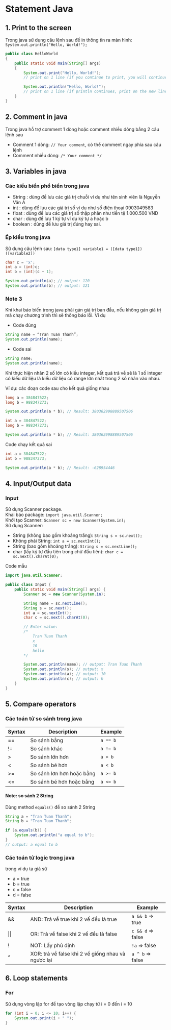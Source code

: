 # Statement Java

## 1. Print to the screen

Trong java sử dụng câu lệnh sau để in thông tin ra màn hình: `System.out.println("Hello, World!");`

```java
public class HelloWorld
{
    public static void main(String[] args)
    {
        System.out.print("Hello, World!");      
        // print on 1 line (if you continue to print, you will continue to write on the current line)

        System.out.println("Hello, World!");    
        // print on 1 line (if println continues, print on the new line just below)
    }
}
```

## 2. Comment in java

Trong java hỗ trợ comment 1 dòng hoặc comment nhiều dòng bằng 2 câu lệnh sau

-   Comment 1 dòng: `// Your comment`, có thể comment ngay phía sau câu lệnh
-   Comment nhiều dòng: `/* Your comment */`

## 3. Variables in java

### Các kiểu biến phổ biến trong java

-   String : dùng để lưu các giá trị chuỗi ví dụ như tên sinh viên là Nguyễn Văn A
-   int : dùng để lưu các giá trị số ví dụ như số điện thoại 0903049583
-   float : dùng để lưu các giá trị số thập phân như tiền tệ 1.000.500 VND
-   char : dùng để lưu 1 ký tự ví dụ ký tự a hoặc b
-   boolean : dùng để lưu giá trị đúng hay sai.

### Ép kiểu trong java

Sử dụng câu lệnh sau: `[data type1] variable1 = ([data type1])([variable2])`

```java
char c = 'x';
int a = (int)c;
int b = (int)(c + 1);

System.out.println(a); // output: 120
System.out.println(b); // output: 121
```

### Note 3

Khi khai báo biến trong java phải gán giá trị ban đầu, nếu không gán giá trị mà chạy chương trình thì sẽ thông báo lỗi.
Ví dụ

-   Code đúng

```java
String name = “Tran Tuan Thanh”;
System.out.println(name);
```

-   Code sai

```java
String name;
System.out.println(name);
```

Khi thực hiện nhân 2 số lớn có kiểu integer, kết quả trả về sẽ là 1 số integer có kiểu dữ liệu là kiểu dữ liệu có range lớn nhất trong 2 số nhân vào nhau.

Ví dụ: các đoạn code sau cho kết quả giống nhau

```java
long a = 384847522;
long b = 988347273;

System.out.println(a * b); // Result: 380362998889507506
```

```java
int a = 384847522;
long b = 988347273;

System.out.println(a * b); // Result: 380362998889507506
```

Code chạy kết quả sai

```java
int a = 384847522;
int b = 988347273;

System.out.println(a * b); // Result: -628954446
```

## 4. Input/Output data

### Input

Sử dụng Scanner package. \
Khai báo package: `import java.util.Scanner;` \
Khởi tạo Scanner: `Scanner sc = new Scanner(System.in);` \
Sử dụng Scanner:

-   String (không bao gồm khoảng trắng): `String s = sc.next();`
-   Không phải String: `int a = sc.nextInt();`
-   String (bao gồm khoảng trắng): `String s = sc.nextLine();`
-   char (lấy ký tự đầu tiên trong chữ đầu tiên): `char c = sc.next().charAt(0);`

Code mẫu

```java
import java.util.Scanner;

public class Input {
    public static void main(String[] args) {
        Scanner sc = new Scanner(System.in);

        String name = sc.nextLine();
        String s = sc.next();
        int a = sc.nextInt();
        char c = sc.next().charAt(0);

        // Enter value:
        /*
            Tran Tuan Thanh
            x
            10
            hello
        */

        System.out.println(name); // output: Tran Tuan Thanh
        System.out.println(s); // output: x
        System.out.println(a); // output: 10
        System.out.println(c); // output: h
    }
}
```

## 5. Compare operators

### Các toán tử so sánh trong java

| Syntax | Description               | Example  |
| ------ | ------------------------- | -------- |
| ==     | So sánh bằng              | `a == b` |
| !=     | So sánh khác              | `a != b` |
| >      | So sánh lớn hơn           | `a > b`  |
| <      | So sánh bé hơn            | `a < b`  |
| >=     | So sánh lơn hơn hoặc bằng | `a >= b` |
| <=     | So sánh bé hơn hoặc bằng  | `a <= b` |

#### Note: so sánh 2 String

Dùng method `equals()` để so sánh 2 String

```java
String a = "Tran Tuan Thanh";
String b = "Tran Tuan Thanh";

if (a.equals(b)) {
    System.out.println("a equal to b");
}
// output: a equal to b
```

### Các toán tử logic trong java

trong ví dụ ta giả sử

-   a = true
-   b = true
-   c = false
-   d = false

| Syntax | Description                                        | Example           |
| ------ | -------------------------------------------------- | ----------------- |
| &&     | AND: Trả về true khi 2 vế đều là true              | `a && b` => true  |
| \|\|   | OR: Trả về false khi 2 vế đều là false             | `c && d` => false |
| !      | NOT: Lấy phủ định                                  | `!a` => false     |
| ^      | XOR: trả về false khi 2 vế giống nhau và ngược lại | `a ^ b` => false  |

## 6. Loop statements
### For
Sử dụng vòng lặp for để tạo vòng lặp chạy từ i = 0 đến i = 10

```java
for (int i = 0; i <= 10; i++) {
    System.out.print(i + " ");
}
```
